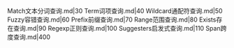 Match文本分词查询.md|30
Term词项查询.md|40
Wildcard通配符查询.md|50
Fuzzy容错查询.md|60
Prefix前缀查询.md|70
Range范围查询.md|80
Exists存在查询.md|90
Regexp正则查询.md|100
Suggesters启发式查询.md|110
Span跨度查询.md|400
